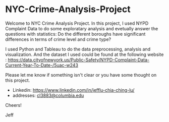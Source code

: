 # NYC-Crime-Analysis-Project


Welcome to NYC Crime Analysis Project. In this project, I used NYPD Complaint Data to do some exploratary analysis and evetually answer the questions with statistics: Do the different boroughs have significant differences in terms of crime level and crime type?

I used Python and Tableau to do the data preprocessing, analysis and visualization. And the dataset I used could be found at the following website : https://data.cityofnewyork.us/Public-Safety/NYPD-Complaint-Data-Current-Year-To-Date-/5uac-w243

Please let me know if something isn't clear or you have some thought on this project.
* Linkedin: https://www.linkedin.com/in/jefflu-chia-ching-lu/
* addresses: cl3883@columbia.edu

Cheers!

Jeff
